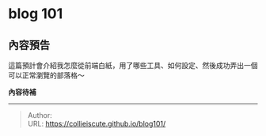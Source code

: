 # blog 101


## 內容預告  
這篇預計會介紹我怎麼從前端白紙，用了哪些工具、如何設定、然後成功弄出一個可以正常瀏覽的部落格～

__內容待補__

---

> Author:   
> URL: https://collieiscute.github.io/blog101/  

